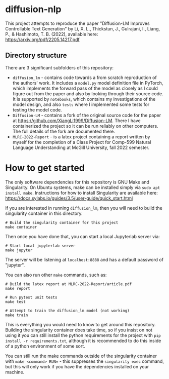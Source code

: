 # diffusion-nlp

This project attempts to reproduce the paper "Diffusion-LM Improves Controllable Text Generation" by Li, X. L., Thickstun, J., Gulrajani, I., Liang, P., & Hashimoto, T. B. (2022), available here: https://arxiv.org/pdf/2205.14217.pdf

## Directory structure

There are 3 significant subfolders of this repository:

- `diffusion_lm` - contains code towards a from scratch reproduction of the authors' work. It includes a `model.py` model definition file in PyTorch, which implements the forward pass of the model as closely as I could figure out from the paper and also by looking through their source code. It is supported by `notebooks`, which contains my investigations of the model design, and also `tests` where I implemented some tests for testing the model code.
- `Diffusion-LM` - contains a fork of the original source code for the paper at https://github.com/XiangLi1999/Diffusion-LM. There I have containerized the project so it can be run reliably on other computers. The full details of the fork are documented there.
- `MLRC-2022-Report` - is a latex project containing a report written by myself for the completion of a Class Project for Comp-599 Natural Language Understanding at McGill University, fall 2022 semester.

# How to get started

The only software dependencies for this repository is GNU Make and Singularity. On Ubuntu systems, make can be installed simply via `sudo apt install make`. Instructions for how to install Singularity are available here: https://docs.sylabs.io/guides/3.5/user-guide/quick_start.html

If you are interested in running `diffusion_lm`, then you will need to build the singularity container in this directory.

```
# Build the singularity container for this project
make container
```

Then once you have done that, you can start a local Jupyterlab server via:

```
# Start local jupyterlab server
make jupyter
```

The server will be listening at `localhost:8888` and has a default password of "jupyter".

You can also run other `make` commands, such as:

```
# Build the latex report at MLRC-2022-Report/article.pdf
make report

# Run pytest unit tests
make test

# Attempt to train the diffusion_lm model (not working)
make train
```

This is everything you would need to know to get around this repository. Building the singularity container does take time, so if you insist on not using it you can still install the python requirements for the project with `pip install -r requirements.txt`, although it is recommended to do this inside of a python environment of some sort.

You can still run the make commands outside of the singularity container with `make <command> RUN=` - this suppresses the `singularity exec` command, but this will only work if you have the dependencies installed on your machine.
